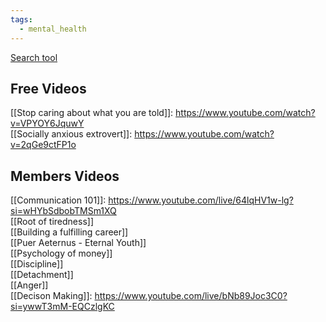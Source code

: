 ```yaml
---
tags:
  - mental_health
---
```

[Search tool](https://hgsearch.ridhom.dev)  

## Free Videos
[[Stop caring about what you are told]]: https://www.youtube.com/watch?v=VPYOY6JquwY  
[[Socially anxious extrovert]]: https://www.youtube.com/watch?v=2qGe9ctFP1o   

## Members Videos
[[Communication 101]]: https://www.youtube.com/live/64lqHV1w-lg?si=wHYbSdbobTMSm1XQ  
[[Root of tiredness]]  
[[Building a fulfilling career]]  
[[Puer Aeternus - Eternal Youth]]  
[[Psychology of money]]  
[[Discipline]]  
[[Detachment]]  
[[Anger]]  
[[Decison Making]]: https://www.youtube.com/live/bNb89Joc3C0?si=ywwT3mM-EQCzlgKC  